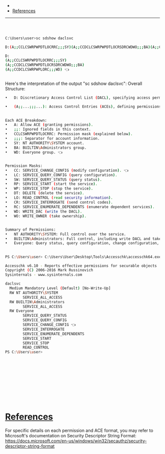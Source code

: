 - 
- [References](#references)

-------------------------------------------

## 
```sh

```

## 
```sh
C:\Users\user>sc sdshow daclsvc

D:(A;;CCLCSWRPWPDTLOCRRC;;;SY)(A;;CCDCLCSWRPWPDTLOCRSDRCWDWO;;;BA)(A;;CCDCLCSWRPWPLORC;;;WD)
```

```sh
D:
(A;;CCLCSWRPWPDTLOCRRC;;;SY)
(A;;CCDCLCSWRPWPDTLOCRSDRCWDWO;;;BA)
(A;;CCDCLCSWRPWPLORC;;;WD) 👈
```

## 
Here's the interpretation of the output "sc sdshow daclsvc":
Overall Structure:
```sh
•	D: Discretionary Access Control List (DACL), specifying access permissions for users and groups.

•	(A;;...;;;...): Access Control Entries (ACEs), defining permissions for specific accounts.
```

## 
```sh
Each ACE Breakdown:
•	A: Allow ACE (granting permissions).
•	;;: Ignored fields in this context.
•	CCLCSWRPWPDTLOCRRC: Permission mask (explained below).
•	;;;: Separator for account information.
•	SY: NT AUTHORITY\SYSTEM account.
•	BA: BUILTIN\Administrators group.
•	WD: Everyone group. 👈
```

## 
```sh
Permission Masks:
•	CC: SERVICE_CHANGE_CONFIG (modify configuration). 👈
•	LC: SERVICE_QUERY_CONFIG (query configuration).
•	SW: SERVICE_QUERY_STATUS (query status).
•	RP: SERVICE_START (start the service).
•	WP: SERVICE_STOP (stop the service).
•	DT: DELETE (delete the service).
•	LO: READ_CONTROL (read security information).
•	CR: SERVICE_INTERROGATE (send control codes).
•	RC: SERVICE_ENUMERATE_DEPENDENTS (enumerate dependent services).
•	WD: WRITE_DAC (write the DACL).
•	WO: WRITE_OWNER (take ownership).
```

## 
```sh
Summary of Permissions:
•	NT AUTHORITY\SYSTEM: Full control over the service.
•	BUILTIN\Administrators: Full control, including write DACL and take ownership.
•	Everyone: Query status, query configuration, change configuration, interrogate, enumerate dependents, start, stop, and read control.
```

## 
```sh
PS C:\Users\user> C:\Users\User\Desktop\Tools\Accesschk\accesschk64.exe -wuvc daclsvc

Accesschk v6.10 - Reports effective permissions for securable objects
Copyright (C) 2006-2016 Mark Russinovich
Sysinternals - www.sysinternals.com

daclsvc
  Medium Mandatory Level (Default) [No-Write-Up]
  RW NT AUTHORITY\SYSTEM
        SERVICE_ALL_ACCESS
  RW BUILTIN\Administrators
        SERVICE_ALL_ACCESS
  RW Everyone
        SERVICE_QUERY_STATUS
        SERVICE_QUERY_CONFIG
        SERVICE_CHANGE_CONFIG 👈
        SERVICE_INTERROGATE
        SERVICE_ENUMERATE_DEPENDENTS
        SERVICE_START
        SERVICE_STOP
        READ_CONTROL
PS C:\Users\user>
```

## 
```sh

```

## 
```sh

```

## 
```sh

```

## 
```sh

```

## 
```sh

```

# [References](#references-1)

For specific details on each permission and ACE format, you may refer to Microsoft's documentation on Security Descriptor String Format: https://docs.microsoft.com/en-us/windows/win32/secauthz/security-descriptor-string-format